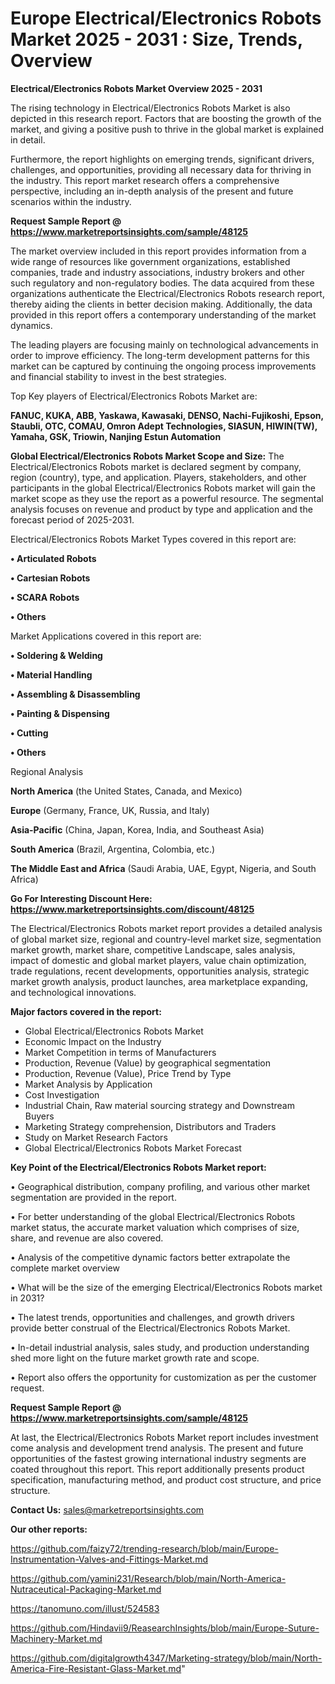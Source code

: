 # Europe Electrical/Electronics Robots Market 2025 - 2031 : Size, Trends, Overview

<Strong> Electrical/Electronics Robots Market Overview 2025 - 2031</strong>

The rising technology in Electrical/Electronics Robots Market is also depicted in this research report. Factors that are boosting the growth of the market, and giving a positive push to thrive in the global market is explained in detail.

Furthermore, the report highlights on emerging trends, significant drivers, challenges, and opportunities, providing all necessary data for thriving in the industry. This report market research offers a comprehensive perspective, including an in-depth analysis of the present and future scenarios within the industry.

<strong>Request Sample Report @ <a href=https://www.marketreportsinsights.com/sample/48125>https://www.marketreportsinsights.com/sample/48125</a></strong>

The market overview included in this report provides information from a wide range of resources like government organizations, established companies, trade and industry associations, industry brokers and other such regulatory and non-regulatory bodies. The data acquired from these organizations authenticate the Electrical/Electronics Robots research report, thereby aiding the clients in better decision making. Additionally, the data provided in this report offers a contemporary understanding of the market dynamics.

The leading players are focusing mainly on technological advancements in order to improve efficiency. The long-term development patterns for this market can be captured by continuing the ongoing process improvements and financial stability to invest in the best strategies.

Top Key players of Electrical/Electronics Robots Market are:

<strong>FANUC, KUKA, ABB, Yaskawa, Kawasaki, DENSO, Nachi-Fujikoshi, Epson, Staubli, OTC, COMAU, Omron Adept Technologies, SIASUN, HIWIN(TW), Yamaha, GSK, Triowin, Nanjing Estun Automation</strong>

<strong><b>Global Electrical/Electronics Robots Market Scope and Size:</b></strong>
The Electrical/Electronics Robots market is declared segment by company, region (country), type, and application. Players, stakeholders, and other participants in the global Electrical/Electronics Robots market will gain the market scope as they use the report as a powerful resource. The segmental analysis focuses on revenue and product by type and application and the forecast period of 2025-2031.

Electrical/Electronics Robots Market Types covered in this report are:

<strong>•  Articulated Robots

•  Cartesian Robots

•  SCARA Robots

•  Others</strong>

Market Applications covered in this report are:

<strong>•  Soldering & Welding

•  Material Handling

•  Assembling & Disassembling

•  Painting & Dispensing

•  Cutting

•  Others</strong> 

Regional Analysis

<strong>North America</strong> (the United States, Canada, and Mexico)

<strong>Europe</strong> (Germany, France, UK, Russia, and Italy)

<strong>Asia-Pacific</strong> (China, Japan, Korea, India, and Southeast Asia)

<strong>South America</strong> (Brazil, Argentina, Colombia, etc.)

<strong>The Middle East and Africa</strong> (Saudi Arabia, UAE, Egypt, Nigeria, and South Africa)

<strong>Go For Interesting Discount Here: <a href=https://www.marketreportsinsights.com/discount/48125>https://www.marketreportsinsights.com/discount/48125</a></strong>

The Electrical/Electronics Robots market report provides a detailed analysis of global market size, regional and country-level market size, segmentation market growth, market share, competitive Landscape, sales analysis, impact of domestic and global market players, value chain optimization, trade regulations, recent developments, opportunities analysis, strategic market growth analysis, product launches, area marketplace expanding, and technological innovations.

<strong><b>Major factors covered in the report:</b></strong>
<ul>
  <li>Global Electrical/Electronics Robots Market </li>
  <li>Economic Impact on the Industry</li>
  <li>Market Competition in terms of Manufacturers</li>
  <li>Production, Revenue (Value) by geographical segmentation</li>
  <li>Production, Revenue (Value), Price Trend by Type</li>
  <li>Market Analysis by Application</li>
  <li>Cost Investigation</li>
  <li>Industrial Chain, Raw material sourcing strategy and Downstream Buyers</li>
  <li>Marketing Strategy comprehension, Distributors and Traders</li>
  <li>Study on Market Research Factors</li>
  <li>Global Electrical/Electronics Robots Market Forecast</li>
</ul>

<strong><b>Key Point of the Electrical/Electronics Robots Market report:</b></strong>

• Geographical distribution, company profiling, and various other market segmentation are provided in the report.

• For better understanding of the global Electrical/Electronics Robots market status, the accurate market valuation which comprises of size, share, and revenue are also covered.

• Analysis of the competitive dynamic factors better extrapolate the complete market overview

• What will be the size of the emerging Electrical/Electronics Robots market in 2031?

• The latest trends, opportunities and challenges, and growth drivers provide better construal of the Electrical/Electronics Robots Market.

• In-detail industrial analysis, sales study, and production understanding shed more light on the future market growth rate and scope.

• Report also offers the opportunity for customization as per the customer request.

<strong>Request Sample Report @ <a href=https://www.marketreportsinsights.com/sample/48125>https://www.marketreportsinsights.com/sample/48125</a></strong>

At last, the Electrical/Electronics Robots Market report includes investment come analysis and development trend analysis. The present and future opportunities of the fastest growing international industry segments are coated throughout this report. This report additionally presents product specification, manufacturing method, and product cost structure, and price structure.

<strong>Contact Us:</strong>
sales@marketreportsinsights.com

<strong>Our other reports:</strong>

<a href=https://github.com/faizy72/trending-research/blob/main/Europe-Instrumentation-Valves-and-Fittings-Market.md>https://github.com/faizy72/trending-research/blob/main/Europe-Instrumentation-Valves-and-Fittings-Market.md</a>

<a href=https://github.com/yamini231/Research/blob/main/North-America-Nutraceutical-Packaging-Market.md>https://github.com/yamini231/Research/blob/main/North-America-Nutraceutical-Packaging-Market.md</a>

<a href=https://tanomuno.com/illust/524583>https://tanomuno.com/illust/524583</a>

<a href=https://github.com/Hindavii9/ReasearchInsights/blob/main/Europe-Suture-Machinery-Market.md>https://github.com/Hindavii9/ReasearchInsights/blob/main/Europe-Suture-Machinery-Market.md</a>

<a href=https://github.com/digitalgrowth4347/Marketing-strategy/blob/main/North-America-Fire-Resistant-Glass-Market.md>https://github.com/digitalgrowth4347/Marketing-strategy/blob/main/North-America-Fire-Resistant-Glass-Market.md</a>"
